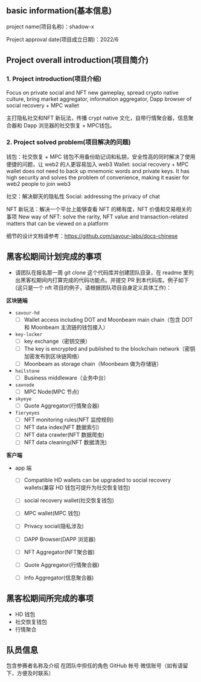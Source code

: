 ## basic information(基本信息)

project name(项目名称)：shadow-x

Project approval date(项目成立日期)：2022/6

## Project overall introduction(项目简介)

### 1. Project introduction(项目介绍)
Focus on private social and NFT new gameplay, spread crypto native culture, bring market aggregator, information aggregator, Dapp browser of social recovery + MPC wallet

主打隐私社交和NFT 新玩法，传播 crypt native 文化，自带行情聚合器，信息聚合器和 Dapp 浏览器的社交恢复 + MPC钱包。

### 2. Project solved problem(项目解决的问题)

钱包：社交恢复 + MPC 钱包不用备份助记词和私钥，安全性高的同时解决了使用便捷的问题，让 web2 的人更容易加入 web3
Wallet: social recovery + MPC wallet does not need to back up mnemonic words and private keys. It has high security and solves the problem of convenience, making it easier for web2 people to join web3

社交：解决聊天的隐私性
Social: addressing the privacy of chat

NFT 新玩法：解决一个平台上能够查看 NFT 的稀有度，NFT 价值和交易相关的事项
New way of NFT: solve the rarity, NFT value and transaction-related matters that can be viewed on a platform

细节的设计文档请参考：https://github.com/savour-labs/docs-chinese


## 黑客松期间计划完成的事项

- 请团队在报名那一周 git clone 这个代码库并创建团队目录，在 readme 里列出黑客松期间内打算完成的代码功能点。并提交 PR 到本代码库。例子如下 (这只是一个 nft 项目的例子，请根据团队项目自身定义具体工作)：

**区块链端**

- `savour-hd`
  - [ ] Wallet access including DOT and Moonbeam main chain（包含 DOT 和 Moonbeam 主流链的钱包接入）

- `key-locker`
  - [ ] key exchange（密钥交换）
  - [ ] The key is encrypted and published to the blockchain network（密钥加密发布到区块链网络）
  - [ ] Moonbeam as storage chain（Moonbeam 做为存储链）

- `hailstone`
  - [ ] Business middleware（业务中台）
  
- `savnode`
  - [ ] MPC Node(MPC 节点)
  
- `skyeye`
  - [ ] Quote Aggregator(行情聚合器)

- `fieryeyes`
  - [ ] NFT monitoring rules(NFT 监控规则)
  - [ ] NFT data index(NFT 数据索引)
  - [ ] NFT data crawler(NFT 数据爬虫)
  - [ ] NFT data cleaning(NFT 数据清洗)

**客户端**

- app 端
  - [ ] Compatible HD wallets can be upgraded to social recovery wallets(兼容 HD 钱包可提升为社交恢复钱包)
  - [ ] social recovery wallet(社交恢复钱包)
  - [ ] MPC wallet(MPC 钱包)
  - [ ] Privacy social(隐私涉及)
  - [ ] DAPP Browser(DAPP 浏览器)
  - [ ] NFT Aggregator(NFT聚合器)
  - [ ] Quote Aggregator(行情聚合器)
  - [ ] Info Aggregator(信息聚合器)


## 黑客松期间所完成的事项

- HD 钱包
- 社交恢复钱包
- 行情聚合

## 队员信息

包含参赛者名称及介绍
在团队中担任的角色
GitHub 帐号
微信账号（如有请留下，方便及时联系）
